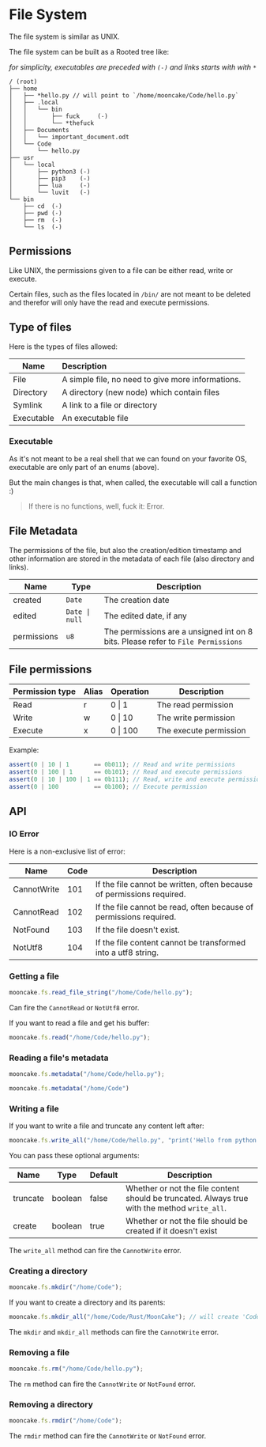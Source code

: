 # File System

The file system is similar as UNIX.

The file system can be built as a Rooted tree like:

*for simplicity, executables are preceded with `(-)` and links starts with with `*`*
```
/ (root)
├── home
│   ├── *hello.py // will point to `/home/mooncake/Code/hello.py`
│   ├── .local
│   │   └── bin
│   │       ├── fuck     (-)
│   │       └── *thefuck
│   ├── Documents
│   │   └── important_document.odt
│   └── Code
│       └── hello.py
├── usr
│   └── local
│       ├── python3 (-)
│       ├── pip3    (-)
│       ├── lua     (-)
│       └── luvit   (-)
└── bin
    ├── cd  (-)
    ├── pwd (-)
    ├── rm  (-)
    └── ls  (-)
```

## Permissions

Like UNIX, the permissions given to a file can be either read, write or execute.

Certain files, such as the files located in `/bin/` are not meant to be deleted and therefor will only have the read and execute permissions.

## Type of files

Here is the types of files allowed:

| Name       | Description                                       |
|------------|:--------------------------------------------------|
| File       | A simple file, no need to give more informations. |
| Directory  | A directory (new node) which contain files        |
| Symlink    | A link to a file or directory                     |
| Executable | An executable file                                |

### Executable

As it's not meant to be a real shell that we can found on your favorite OS, executable are only part of an enums (above).

But the main changes is that, when called, the executable will call a function :)

> If there is no functions, well, fuck it: Error.

## File Metadata

The permissions of the file, but also the creation/edition timestamp and other information are stored in the metadata of each file (also directory and links).

| Name        | Type           | Description                                                                      |
|-------------|----------------|----------------------------------------------------------------------------------|
| created     | `Date`         | The creation date                                                                |
| edited      | `Date \| null` | The edited date, if any                                                          |
| permissions | `u8`           | The permissions are a unsigned int on 8 bits. Please refer to `File Permissions` |


## File permissions

| Permission type | Alias | Operation | Description            |
|-----------------|-------|-----------|------------------------|
| Read            | r     | 0 \| 1    | The read permission    |
| Write           | w     | 0 \| 10   | The write permission   |
| Execute         | x     | 0 \| 100  | The execute permission |

Example:
```js
assert(0 | 10 | 1       == 0b011); // Read and write permissions
assert(0 | 100 | 1      == 0b101); // Read and execute permissions
assert(0 | 10 | 100 | 1 == 0b111); // Read, write and execute permissions
assert(0 | 100          == 0b100); // Execute permission
```


## API

### IO Error

Here is a non-exclusive list of error:

| Name        | Code | Description                                                           |
|-------------|------|-----------------------------------------------------------------------|
| CannotWrite | 101  | If the file cannot be written, often because of permissions required. |
| CannotRead  | 102  | If the file cannot be read, often because of permissions required.    |
| NotFound    | 103  | If the file doesn't exist.                                            |
| NotUtf8     | 104  | If the file content cannot be transformed into a utf8 string.         |


### Getting a file

```js
mooncake.fs.read_file_string("/home/Code/hello.py");
```

Can fire the `CannotRead` or `NotUtf8` error.

If you want to read a file and get his buffer:
```js
mooncake.fs.read("/home/Code/hello.py");
```

### Reading a file's metadata

```js
mooncake.fs.metadata("/home/Code/hello.py");
```
```js
mooncake.fs.metadata("/home/Code")
```

### Writing a file

If you want to write a file and truncate any content left after:
```js
mooncake.fs.write_all("/home/Code/hello.py", "print('Hello from python')");
```

You can pass these optional arguments:

| Name     | Type    | Default | Description                                                                                   |
|----------|---------|---------|-----------------------------------------------------------------------------------------------|
| truncate | boolean | false   | Whether or not the file content should be truncated. Always true with the method `write_all`. |
| create   | boolean | true    | Whether or not the file should be created if it doesn't exist                                 |

The `write_all` method can fire the `CannotWrite` error.

### Creating a directory

```js
mooncake.fs.mkdir("/home/Code");
```

If you want to create a directory and its parents:
```js
mooncake.fs.mkdir_all("/home/Code/Rust/MoonCake"); // will create 'Code', 'Rust' and 'MoonCake' if they don't exist
```

The `mkdir` and `mkdir_all` methods can fire the `CannotWrite` error.

### Removing a file

```js
mooncake.fs.rm("/home/Code/hello.py");
```

The `rm` method can fire the `CannotWrite` or `NotFound` error.

### Removing a directory

```js
mooncake.fs.rmdir("/home/Code");
```

The `rmdir` method can fire the `CannotWrite` or `NotFound` error.

